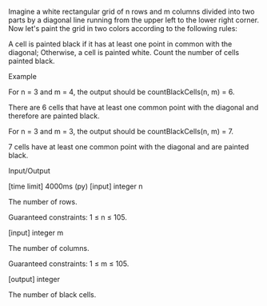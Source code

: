 Imagine a white rectangular grid of n rows and m columns divided into two parts by a diagonal line running from the upper left to the lower right corner. Now let's paint the grid in two colors according to the following rules:

A cell is painted black if it has at least one point in common with the diagonal;
Otherwise, a cell is painted white.
Count the number of cells painted black.

Example

For n = 3 and m = 4, the output should be
countBlackCells(n, m) = 6.

There are 6 cells that have at least one common point with the diagonal and therefore are painted black.



For n = 3 and m = 3, the output should be
countBlackCells(n, m) = 7.

7 cells have at least one common point with the diagonal and are painted black.



Input/Output

[time limit] 4000ms (py)
[input] integer n

The number of rows.

Guaranteed constraints:
1 ≤ n ≤ 105.

[input] integer m

The number of columns.

Guaranteed constraints:
1 ≤ m ≤ 105.

[output] integer

The number of black cells.
